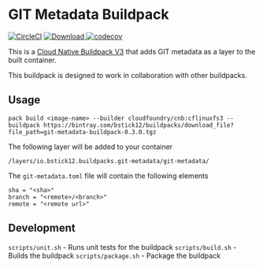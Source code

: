 # GIT Metadata Buildpack

[![CircleCI](https://img.shields.io/circleci/project/github/bstick12/git-metadata-buildpack.svg)](https://circleci.com/gh/bstick12/git-metadata-buildpack) 
[![Download](https://api.bintray.com/packages/bstick12/buildpacks/git-metadata-buildpack/images/download.svg?version=0.3.0) ](https://bintray.com/bstick12/buildpacks/git-metadata-buildpack/0.3.0/link)
[![codecov](https://codecov.io/gh/bstick12/git-metadata-buildpack/branch/master/graph/badge.svg)](https://codecov.io/gh/bstick12/git-metadata-buildpack)

This is a [Cloud Native Buildpack V3](https://buildpacks.io/) that adds GIT metadata as a layer to the built container.

This buildpack is designed to work in collaboration with other buildpacks.

## Usage

```
pack build <image-name> --builder cloudfoundry/cnb:cflinuxfs3 --buildpack https://bintray.com/bstick12/buildpacks/download_file?file_path=git-metadata-buildpack-0.3.0.tgz
```

The following layer will be added to your container

```
/layers/io.bstick12.buildpacks.git-metadata/git-metadata/
```

The `git-metadata.toml` file will contain the following elements

```
sha = "<sha>"
branch = "<remote>/<branch>"
remote = "<remote url>"
```

## Development

`scripts/unit.sh` - Runs unit tests for the buildpack
`scripts/build.sh` - Builds the buildpack
`scripts/package.sh` - Package the buildpack
